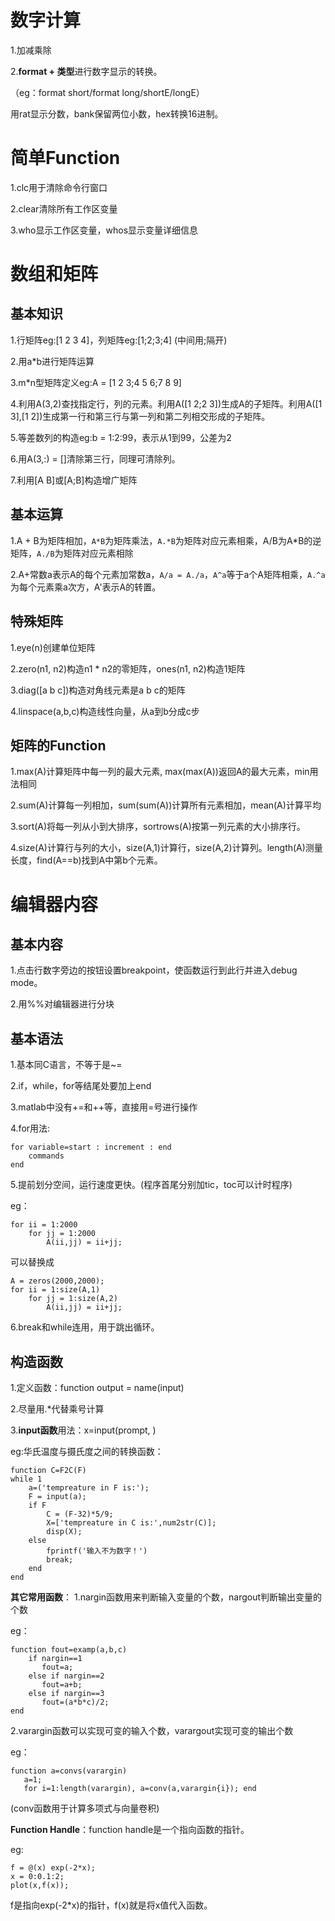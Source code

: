 # 数字计算
1.加减乘除

2.**format + 类型**进行数字显示的转换。

（eg：format short/format long/shortE/longE）

用rat显示分数，bank保留两位小数，hex转换16进制。

# 简单Function
1.clc用于清除命令行窗口

2.clear清除所有工作区变量

3.who显示工作区变量，whos显示变量详细信息

# 数组和矩阵
## 基本知识
1.行矩阵eg:[1 2 3 4]，列矩阵eg:[1;2;3;4] (中间用;隔开)

2.用a*b进行矩阵运算

3.m*n型矩阵定义eg:A = [1 2 3;4 5 6;7 8 9]

4.利用A(3,2)查找指定行，列的元素。利用A([1 2;2 3])生成A的子矩阵。利用A([1 3],[1 2])生成第一行和第三行与第一列和第二列相交形成的子矩阵。

5.等差数列的构造eg:b = 1:2:99，表示从1到99，公差为2

6.用A(3,:) = []清除第三行，同理可清除列。

7.利用[A B]或[A;B]构造增广矩阵

## 基本运算
1.A + B为矩阵相加，`A*B`为矩阵乘法，`A.*B`为矩阵对应元素相乘，A/B为A*B的逆矩阵，`A./B`为矩阵对应元素相除

2.A+常数a表示A的每个元素加常数a，`A/a = A./a`，`A^a`等于a个A矩阵相乘，`A.^a`为每个元素乘a次方，A'表示A的转置。

## 特殊矩阵
1.eye(n)创建单位矩阵

2.zero(n1, n2)构造n1 * n2的零矩阵，ones(n1, n2)构造1矩阵

3.diag([a b c])构造对角线元素是a b c的矩阵

4.linspace(a,b,c)构造线性向量，从a到b分成c步

## 矩阵的Function
1.max(A)计算矩阵中每一列的最大元素, max(max(A))返回A的最大元素，min用法相同

2.sum(A)计算每一列相加，sum(sum(A))计算所有元素相加，mean(A)计算平均

3.sort(A)将每一列从小到大排序，sortrows(A)按第一列元素的大小排序行。

4.size(A)计算行与列的大小，size(A,1)计算行，size(A,2)计算列。length(A)测量长度，find(A==b)找到A中第b个元素。

# 编辑器内容
## 基本内容
1.点击行数字旁边的按钮设置breakpoint，使函数运行到此行并进入debug mode。

2.用%%对编辑器进行分块

## 基本语法
1.基本同C语言，不等于是~=

2.if，while，for等结尾处要加上end

3.matlab中没有+=和++等，直接用=号进行操作

4.for用法:

```
for variable=start : increment : end
    commands
end
```

5.提前划分空间，运行速度更快。(程序首尾分别加tic，toc可以计时程序)

eg：
```
for ii = 1:2000
    for jj = 1:2000
        A(ii,jj) = ii+jj;
```
可以替换成
```
A = zeros(2000,2000);
for ii = 1:size(A,1)
    for jj = 1:size(A,2)
        A(ii,jj) = ii+jj;
```
6.break和while连用，用于跳出循环。

## 构造函数
1.定义函数：function output = name(input)

2.尽量用.*代替乘号计算

3.**input函数**用法：x=input(prompt, )

eg:华氏温度与摄氏度之间的转换函数：
```
function C=F2C(F)
while 1
    a=('tempreature in F is:');
    F = input(a);
    if F
        C = (F-32)*5/9;
        X=['tempreature in C is:',num2str(C)];
        disp(X);
    else
        fprintf('输入不为数字！')
        break;
    end
end
```

**其它常用函数**：
1.nargin函数用来判断输入变量的个数，nargout判断输出变量的个数

eg：
```
function fout=examp(a,b,c)
    if nargin==1
       fout=a;
    else if nargin==2
       fout=a+b;
    else if nargin==3
       fout=(a*b*c)/2;
end
```
2.varargin函数可以实现可变的输入个数，varargout实现可变的输出个数

eg：
```
function a=convs(varargin)
   a=1;
   for i=1:length(varargin), a=conv(a,varargin{i}); end
```
(conv函数用于计算多项式与向量卷积)

**Function Handle**：function handle是一个指向函数的指针。

eg:
```
f = @(x) exp(-2*x);
x = 0:0.1:2;
plot(x,f(x));
```
f是指向exp(-2*x)的指针，f(x)就是将x值代入函数。